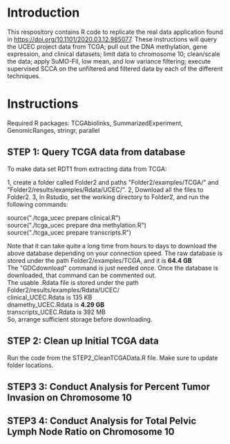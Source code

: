 # Introduction

This respository contains R code to replicate the real data application found in https://doi.org/10.1101/2020.03.12.985077. These instructions will query the UCEC project data from TCGA; pull out the DNA methylation, gene expression, and clinical datasets; limit data to chromosome 10; clean/scale the data; apply SuMO-Fil, low mean, and low variance filtering; execute supervised SCCA on the unfiltered and filtered data by each of the different techniques.

# Instructions

Required R packages: TCGAbiolinks, SummarizedExperiment, GenomicRanges, stringr, parallel

## STEP 1: Query TCGA data from database

To make data set RDT1 from extracting data from TCGA:

1, create a folder called Folder2 and paths "Folder2/examples/TCGA/" and "Folder2/results/examples/Rdata/UCEC/".
2, Download all the files to Folder2.
3, In Rstudio, set the working directory to Folder2, and run the following commands:

   source("./tcga_ucec prepare clinical.R")    
   source("./tcga_ucec prepare dna methylation.R")    
   source("./tcga_ucec prepare transcripts.R")
    
   Note that it can take quite a long time from hours to days to download the above database depending on your connection speed.
   The raw database is stored under the path Folder2/examples/TCGA, and it is **64.4 GB**   
   The "GDCdownload" command is just needed once. Once the database is downloaded, that command can be commented out.   
   The usable .Rdata file is stored under the path Folder2/results/examples/Rdata/UCEC/   
   clinical_UCEC.Rdata is 135 KB   
   dnamethy_UCEC.Rdata is **4.29 GB**   
   transcripts_UCEC.Rdata is 392 MB   
   So, arrange sufficient storage before downloading.
   
   ## STEP 2: Clean up Initial TCGA data
   
   Run the code from the STEP2_CleanTCGAData.R file. Make sure to update folder locations.
   
   ## STEP3 3: Conduct Analysis for Percent Tumor Invasion on Chromosome 10  
   
   ## STEP3 4: Conduct Analysis for Total Pelvic Lymph Node Ratio on Chromosome 10
   
